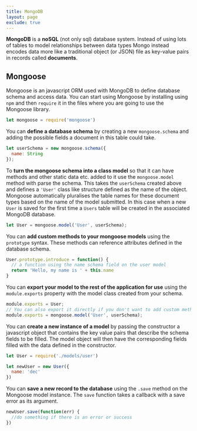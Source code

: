 ```yaml
---
title: MongoDB
layout: page
exclude: true
---
```


**MongoDB** is a **noSQL** (not only sql) database system. Instead of using lots of tables to model relationships between data types Mongo instead encodes data more like a traditional object (or JSON) file as key-value pairs in records called **documents**.

## Mongoose

Mongoose is an javascript ORM used with MongoDB to define database schema and access data. You can start using Mongoose by installing using `npm` and then `require` it in the files where you are going to use the Mongoose library. 
```js
let mongoose = require('mongoose')
```

You can **define a database schema** by creating a new `mongoose.schema` and adding the possible fields a document in this table could take.
```js
let userSchema = new mongoose.schema({
  name: String
});
```

To **turn the mongoose schema into a class model** so that it can have methods and other static data etc. added to it use the `mongoose.model` method with parse the schema. This takes the `userSchema` created above and defines a `'User'` class like structure defined as the name of the object. Mongoose automatically pluralises the table names for these document types based on the name of the model submitted. In this case when a new `User` is saved for the first time a `Users` table will be created in the associated MongoDB database.
```js
let User = mongoose.model('User', userSchema);
```

You can **add custom methods to your mongoose models** using the `prototype` syntax. These methods can reference attributes defined in the database schema.
```js
User.prototype.introduce = function() {
  // a function using the name schema field on the user model
  return 'Hello, my name is ' + this.name
}
```

You can **export your model to the rest of the application for use** using the `module.exports` property with the model class created from your schema. 
```js
module.exports = User;
// You can also export it directly if you don't want to add custom methods to yout model
module.exports = mongoose.model('User', userSchema);
```

You can **create a new instance of a model** by passing the constructor a javascript object that contains the key value pairs that describe the schema fields to be filled. The model object will then have the corresponding fields filled with the data defined in the constructor.
```js
let User = require('./models/user')

let newUser = new User({
  name: 'dec'
})
```

You can **save a new record to the database** using the `.save` method on the Mongoose model instance. The `save` function takes a callback with a save error as its argument.
```js
newUser.save(function(err) {
  //do something if there is an error or success
})
```


<!--stackedit_data:
eyJoaXN0b3J5IjpbMjAxMDI1MDg0NSwtMjEzNjg5MTkwMywyMD
I3MDMzMTI4XX0=
-->